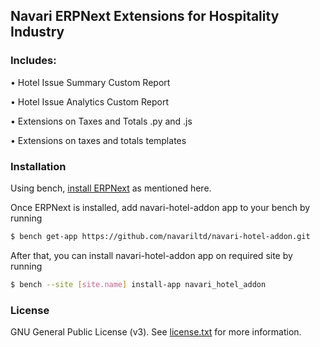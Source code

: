 ## Navari ERPNext Extensions for Hospitality Industry

### Includes:

• Hotel Issue Summary Custom Report

• Hotel Issue Analytics Custom Report

• Extensions on Taxes and Totals .py and .js

• Extensions on taxes and totals templates

### Installation

Using bench, [install ERPNext](https://github.com/frappe/bench#installation) as mentioned here.

Once ERPNext is installed, add navari-hotel-addon app to your bench by running

```sh
$ bench get-app https://github.com/navariltd/navari-hotel-addon.git
```

After that, you can install navari-hotel-addon app on required site by running

```sh
$ bench --site [site.name] install-app navari_hotel_addon
```

### License

GNU General Public License (v3). See [license.txt](https://github.com/navariltd/navari-hotel-addon/blob/master/license.txt) for more information.
